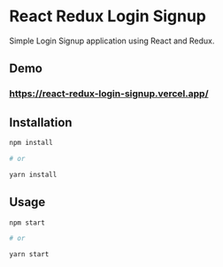 # React Redux Login Signup

Simple Login Signup application using React and Redux.

## Demo

### https://react-redux-login-signup.vercel.app/

## Installation

```bash
npm install

# or

yarn install
```

## Usage

```bash
npm start

# or

yarn start
```
